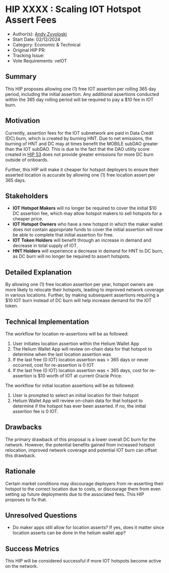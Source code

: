 # HIP XXXX : Scaling IOT Hotspot Assert Fees
- Author(s): [Andy Zyvoloski](https://github.com/heatedlime)
- Start Date: 02/12/2024
- Category: Economic & Technical
- Original HIP PR: 
- Tracking Issue: 
- Vote Requirements: veIOT 

## Summary

This HIP proposes allowing one (1) free IOT assertion per rolling 365 day period, including the initial assertion. Any additional assertions conducted within the 365 day rolling period will be required to pay a $10 fee in IOT burn.

## Motivation

Currently, assertion fees for the IOT subnetwork are paid in Data Credit (DC) burn, which is created by burning HNT. Due to net emissions, the burning of HNT and DC may at times benefit the MOBILE subDAO greater than the IOT subDAO. This is due to the fact that the DAO utility score created in  [HIP 53](https://github.com/helium/HIP/blob/main/0051-helium-dao.md) does not provide greater emissions for more DC burn outside of onboards. 

Further, this HIP will make it cheaper for hotspot deployers to ensure their asserted location is accurate by allowing one (1) free location assert per 365 days. 


## Stakeholders

- **IOT Hotspot Makers** will no longer be required to cover the initial $10 DC assertion fee, which may allow hotspot makers to sell hotspots for a cheaper price.
- **IOT Hotspot Owners** who have a new hotspot in which the maker wallet does not contain appropriate funds to cover the initial assertion will now be able to complete that initial assertion for free.
- **IOT Token Holders** will benefit through an increase in demand and decrease in total supply of IOT.
- **HNT Holders** will experience a decrease in demand for HNT to DC burn, as DC burn will no longer be required to assert hotspots.

## Detailed Explanation
By allowing one (1) free location assertion per year, hotspot owners are more likely to relocate their hotspots, leading to improved network coverage in various locations. Further, by making subsequent assertions requiring a $10 IOT burn instead of DC burn will help increase demand for the IOT token.

## Technical Implementation


The workflow for location re-assertions will be as followed:

1. User initiates location assertion within the Helium Wallet App
2. The Helium Wallet App will review on-chain data for that hotspot to determine when the last location assertion was
3. If the last free (0 IOT)  location assertion was > 365 days or never occurred, cost for re-assertion is 0 IOT
4. If the last free (0 IOT) location assertion was < 365 days, cost for re-assertion is $10 worth of IOT at current Oracle Price.


The workflow for initial location assertions will be as followed:

1. User is prompted to select an initial location for their hotspot
2. Helium Wallet App will review on-chain data for that hotspot to determine if the hotspot has ever been asserted. If no, the initial assertion fee is 0 IOT.

## Drawbacks

The primary drawback of this proposal is a lower overall DC burn for the network. However, the potential benefits gained from increased hotspot relocation, improved network coverage and potential IOT burn can offset this drawback.

## Rationale

Certain market conditions may discourage deployers from re-asserting their hotspot to the correct location due to costs, or discourage them from even setting up future deployments due to the associated fees. This  HIP proposes to fix that.

## Unresolved Questions

- Do maker apps still allow for location asserts? If yes, does it matter since location asserts can be done in the helium wallet app?


## Success Metrics
This HIP will be considered successful if more IOT hotspots become active on the network.


